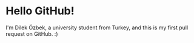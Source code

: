 # Hello GitHub!

I'm Dilek Özbek, a university student from Turkey, and this is my first pull request on GitHub. :)
